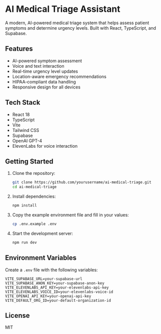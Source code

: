 # AI Medical Triage Assistant

A modern, AI-powered medical triage system that helps assess patient symptoms and determine urgency levels. Built with React, TypeScript, and Supabase.

## Features

- AI-powered symptom assessment
- Voice and text interaction
- Real-time urgency level updates
- Location-aware emergency recommendations
- HIPAA-compliant data handling
- Responsive design for all devices

## Tech Stack

- React 18
- TypeScript
- Vite
- Tailwind CSS
- Supabase
- OpenAI GPT-4
- ElevenLabs for voice interaction

## Getting Started

1. Clone the repository:
   ```bash
   git clone https://github.com/yourusername/ai-medical-triage.git
   cd ai-medical-triage
   ```

2. Install dependencies:
   ```bash
   npm install
   ```

3. Copy the example environment file and fill in your values:
   ```bash
   cp .env.example .env
   ```

4. Start the development server:
   ```bash
   npm run dev
   ```

## Environment Variables

Create a `.env` file with the following variables:

```env
VITE_SUPABASE_URL=your-supabase-url
VITE_SUPABASE_ANON_KEY=your-supabase-anon-key
VITE_ELEVENLABS_API_KEY=your-elevenlabs-api-key
VITE_ELEVENLABS_VOICE_ID=your-elevenlabs-voice-id
VITE_OPENAI_API_KEY=your-openai-api-key
VITE_DEFAULT_ORG_ID=your-default-organization-id
```

## License

MIT